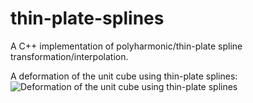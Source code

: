 thin-plate-splines
==================

A C++ implementation of polyharmonic/thin-plate spline transformation/interpolation.

A deformation of the unit cube using thin-plate splines:
![Deformation of the unit cube using thin-plate splines](https://raw.github.com/vladimir-ch/vladimir-ch.github.io/master/images/tps_sample.png)
